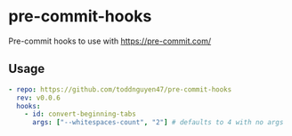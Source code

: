 # pre-commit-hooks

Pre-commit hooks to use with https://pre-commit.com/

## Usage

```yaml
- repo: https://github.com/toddnguyen47/pre-commit-hooks
  rev: v0.0.6
  hooks:
    - id: convert-beginning-tabs
      args: ["--whitespaces-count", "2"] # defaults to 4 with no args
```

